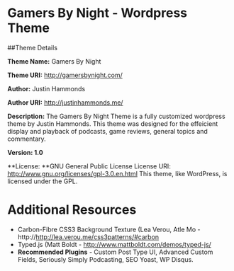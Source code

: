 Gamers By Night - Wordpress Theme
=================================

##Theme Details

**Theme Name:** Gamers By Night

**Theme URI:** http://gamersbynight.com/

**Author:** Justin Hammonds

**Author URI:** http://justinhammonds.me/

**Description:** The Gamers By Night Theme is a fully customized wordpress theme by Justin Hammonds. This theme was designed for the effeicient display and playback of podcasts, game reviews, general topics and commentary.

**Version: 1.0**

**License: **GNU General Public License
License URI: http://www.gnu.org/licenses/gpl-3.0.en.html
This theme, like WordPress, is licensed under the GPL.

Additional Resources
====================

 * Carbon-Fibre CSS3 Background Texture (Lea Verou, Atle Mo - http://http://lea.verou.me/css3patterns/#carbon
 * Typed.js (Matt Boldt - http://www.mattboldt.com/demos/typed-js/
 * **Recommended Plugins** - Custom Post Type UI, Advanced Custom Fields, Seriously Simply Podcasting, SEO Yoast, WP Disqus.